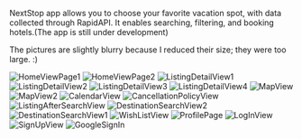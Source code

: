 NextStop app allows you to choose your favorite vacation spot, with data collected through RapidAPI. It enables searching, filtering, and booking hotels.(The app is still under development)

The pictures are slightly blurry because I reduced their size; they were too large. :)

![HomeViewPage1](https://github.com/user-attachments/assets/bef28ae3-e761-4c59-9ed2-bf3d133ef055)
![HomeViewPage2](https://github.com/user-attachments/assets/34e74fbf-fa95-4fd4-a02f-501a4505fa47)
![ListingDetailView1](https://github.com/user-attachments/assets/abb1c79e-5f29-43d0-b572-2cf153ac254d)
![ListingDetailView2](https://github.com/user-attachments/assets/143736b2-f10d-4197-b03e-9162159c1c49)
![ListingDetailView3](https://github.com/user-attachments/assets/683f2f89-e8bd-459a-a487-1a0cc9d2ef24)
![ListingDetailView4](https://github.com/user-attachments/assets/dc040df1-a63e-4855-9c3f-413d6d0e5961)
![MapView](https://github.com/user-attachments/assets/b112889c-3294-455c-8cc1-5051b999032c)
![MapView2](https://github.com/user-attachments/assets/5abf6882-f8c3-4774-9de7-d23635ff1e25)
![CalendarView](https://github.com/user-attachments/assets/c195768a-b322-4c1e-a770-4358e1920cd9)
![CancellationPolicyView](https://github.com/user-attachments/assets/9281cf39-eaf8-4fe7-8ebe-dd9990ec4b28)
![ListingAfterSearchView](https://github.com/user-attachments/assets/277338e8-5c5a-4545-add9-0dc1146db58f)
![DestinationSearchView2](https://github.com/user-attachments/assets/a11207a6-af16-4391-836d-9cb120e06359)
![DestinationSearchView1](https://github.com/user-attachments/assets/ec78b212-0c45-4671-b7a9-b1cce05d709e)
![WishListView](https://github.com/user-attachments/assets/d3659b1d-cc26-48b2-a349-93146815ac99)
![ProfilePage](https://github.com/user-attachments/assets/79eabf96-24ef-46fe-a0ff-48f3ecd40a08)
![LogInView](https://github.com/user-attachments/assets/997458c8-c2bd-4d62-be48-5def449e64dc)
![SignUpView](https://github.com/user-attachments/assets/b3777bfc-a0b7-4826-b855-c2f8c626c919)
![GoogleSignIn](https://github.com/user-attachments/assets/65fa954b-9c03-43b4-af7b-77150bf57c55)
